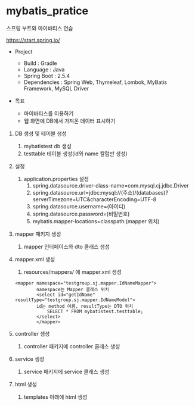 # mybatis_pratice
스프링 부트와 마이바티스 연습

https://start.spring.io/

+ Project
  + Build : Gradle
  + Language : Java
  + Spring Boot : 2.5.4
  + Dependencies : Spring Web, Thymeleaf, Lombok, MyBatis Framework, MySQL Driver
  
+ 목표
  + 마이바티스를 이용하기
  + 웹 화면에 DB에서 가져온 데이터 표시하기

1. DB 생성 및 테이블 생성
    1. mybatistest db 생성
    2. testtable 테이블 생성(id와 name 칼럼만 생성)
    
2. 설정
    1. application.properties 설정
        1. spring.datasource.driver-class-name=com.mysql.cj.jdbc.Driver
        2. spring.datasource.url=jdbc:mysql://(주소)/(databases)?serverTimezone=UTC&characterEncoding=UTF-8
        3. spring.datasource.username=(아이디)
        4. spring.datasource.password=(비밀번호)
        5. mybatis.mapper-locations=classpath:(mapper 위치)
    
3. mapper 패키지 생성
    1. mapper 인터페이스와 dto 클래스 생성
    
4. mapper.xml 생성
    1. resources/mappers/ 에 mapper.xml 생성
   ~~~
   <mapper namespace="testgroup.sj.mapper.IdNameMapper">
           namespace는 Mapper 클래스 위치
           <select id="getIdName" resultType="testgroup.sj.mapper.IdNameModel">
           id는 method 이름, resultType는 DTO 위치
               SELECT * FROM mybatistest.testtable;
           </select>
           </mapper>
   ~~~

5. controller 생성
    1. controller 패키지에 controller 클래스 생성

6. service 생성
    1. service 패키지에 service 클래스 생성
    

    
7. html 생성
    1. templates 아래에 html 생성
    
